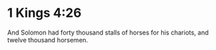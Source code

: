 # 1 Kings 4:26

And Solomon had forty thousand stalls of horses for his chariots, and twelve thousand horsemen.